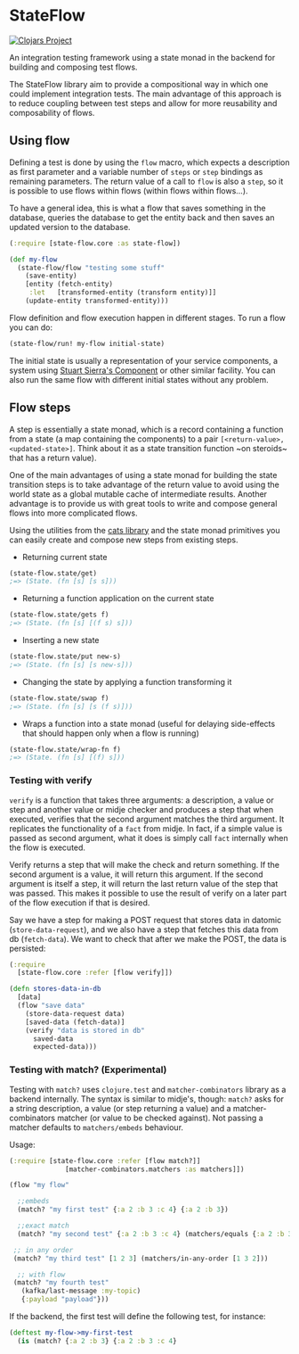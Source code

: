 # StateFlow

[![Clojars Project](https://img.shields.io/clojars/v/nubank/state-flow.svg)](https://clojars.org/nubank/state-flow)

An integration testing framework using a state monad in the backend for building and composing test flows.

The StateFlow library aim to provide a compositional way in which one could implement integration tests. The main advantage of this approach is to reduce coupling between test steps and allow for more reusability and composability of flows.

## Using flow

Defining a test is done by using the `flow` macro, which expects a description as first parameter and a variable number of `steps` or `step` bindings as remaining parameters. The return value of a call to `flow` is also a `step`, so it is possible to use flows within flows (within flows within flows...).

To have a general idea, this is what a flow that saves something in the database, queries the database to get the entity back
and then saves an updated version to the database.

```clojure
(:require [state-flow.core :as state-flow])

(def my-flow
  (state-flow/flow "testing some stuff"
    (save-entity)
    [entity (fetch-entity)
     :let   [transformed-entity (transform entity)]]
    (update-entity transformed-entity)))
```

Flow definition and flow execution happen in different stages. To run a flow you can do:

```clojure
(state-flow/run! my-flow initial-state)
```

The initial state is usually a representation of your service components, a system using [Stuart Sierra's Component](https://github.com/stuartsierra/component) or other similar facility. You can also run the same flow with different initial states without any problem.

## Flow steps

A step is essentially a state monad, which is a record containing a function from a state (a map containing the components) to a pair `[<return-value>, <updated-state>]`. Think about it as a state transition function ~on steroids~ that has a return value).

One of the main advantages of using a state monad for building the state transition steps is to take advantage of the return value to avoid using the world state as a global mutable cache of intermediate results. Another advantage is to provide us with great tools to write and compose general flows into more complicated flows.

Using the utilities from the [cats library](https://github.com/funcool/cats) and the state monad primitives you can easily create and compose new steps from existing steps.

* Returning current state

```clojure
(state-flow.state/get)
;=> (State. (fn [s] [s s]))
```

* Returning a function application on the current state

```clojure
(state-flow.state/gets f)
;=> (State. (fn [s] [(f s) s]))
```

* Inserting a new state

```clojure
(state-flow.state/put new-s)
;=> (State. (fn [s] [s new-s]))
```

* Changing the state by applying a function transforming it

```clojure
(state-flow.state/swap f)
;=> (State. (fn [s] [s (f s)]))
```

* Wraps a function into a state monad (useful for delaying side-effects that should happen only when a flow is running)

```clojure
(state-flow.state/wrap-fn f)
;=> (State. (fn [s] [(f) s]))
```
### Testing with verify

`verify` is a function that takes three arguments: a description, a value or step and another value or midje checker
and produces a step that when executed, verifies that the second argument matches the third argument. It replicates the functionality of a `fact` from midje.
In fact, if a simple value is passed as second argument, what it does is simply call `fact` internally when the flow is executed.

Verify returns a step that will make the check and return something. If the second argument is a value, it will return this argument. If the second argument is itself a step, it will return the last return value of the step that was passed. This makes it possible to use the result of verify on a later part of the flow execution if that is desired.

Say we have a step for making a POST request that stores data in datomic (`store-data-request`),
and we also have a step that fetches this data from db (`fetch-data`). We want to check that after we make the POST, the data is persisted:

```clojure
(:require
  [state-flow.core :refer [flow verify]])

(defn stores-data-in-db
  [data]
  (flow "save data"
    (store-data-request data)
    [saved-data (fetch-data)]
    (verify "data is stored in db"
      saved-data
      expected-data)))
```

### Testing with match? (Experimental)

Testing with `match?` uses `clojure.test` and `matcher-combinators` library as a backend internally. The syntax is similar to midje's, though: `match?` asks for a string description, a value (or step returning a value) and a matcher-combinators matcher (or value to be checked against). Not passing a matcher defaults to `matchers/embeds` behaviour.

Usage:
```clojure
(:require [state-flow.core :refer [flow match?]]
              [matcher-combinators.matchers :as matchers]])

(flow "my flow"

  ;;embeds
  (match? "my first test" {:a 2 :b 3 :c 4} {:a 2 :b 3})

  ;;exact match
  (match? "my second test" {:a 2 :b 3 :c 4} (matchers/equals {:a 2 :b 3 :c 4})

 ;; in any order
 (match? "my third test" [1 2 3] (matchers/in-any-order [1 3 2]))

  ;; with flow
 (match? "my fourth test"
   (kafka/last-message :my-topic)
   {:payload "payload"}))
```

If the backend, the first test will define the following test, for instance:
```clojure
(deftest my-flow->my-first-test
  (is (match? {:a 2 :b 3} {:a 2 :b 3 :c 4}
